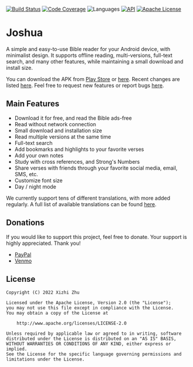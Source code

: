 [![Build Status](https://img.shields.io/github/actions/workflow/status/xizzhu/Joshua/android.yml?branch=master&color=blue)](https://github.com/xizzhu/Joshua/actions)
[![Code Coverage](https://img.shields.io/codecov/c/github/xizzhu/Joshua/master?color=blue)](https://app.codecov.io/gh/xizzhu/Joshua)
![Languages](https://img.shields.io/badge/languages-Kotlin-blue.svg?longCache=true&style=flat)
[![API](https://img.shields.io/badge/API-19%2B-blue.svg?style=flat)](https://www.android.com/versions/kit-kat-4-4/)
[![Apache License](https://img.shields.io/badge/license-Apache%20License%202.0-blue.svg?style=flat)](https://www.apache.org/licenses/LICENSE-2.0)

Joshua
======

A simple and easy-to-use Bible reader for your Android device, with minimalist design. It supports offline reading, multi-versions, full-text search, and many other features, while maintaining a small download and install size.

You can download the APK from [Play Store](https://play.google.com/store/apps/details?id=me.xizzhu.android.joshua) or [here](https://github.com/xizzhu/Joshua/releases). Recent changes are listed [here](docs/CHANGELOG.md). Feel free to request new features or report bugs [here](https://github.com/xizzhu/Joshua/issues).

Main Features
-------------
* Download it for free, and read the Bible ads-free
* Read without network connection
* Small download and installation size
* Read multiple versions at the same time
* Full-text search
* Add bookmarks and highlights to your favorite verses
* Add your own notes
* Study with cross references, and Strong's Numbers
* Share verses with friends through your favorite social media, email, SMS, etc.
* Customize font size
* Day / night mode

We currently support tens of different translations, with more added regularly. A full list of available translations can be found [here](docs/TRANSLATIONS.md).

Donations
---------
If you would like to support this project, feel free to donate. Your support is highly appreciated. Thank you!
* [PayPal](https://paypal.me/xizzhu)
* [Venmo](https://www.venmo.com/u/xizzhu)

License
-------
    Copyright (C) 2022 Xizhi Zhu

    Licensed under the Apache License, Version 2.0 (the "License");
    you may not use this file except in compliance with the License.
    You may obtain a copy of the License at

        http://www.apache.org/licenses/LICENSE-2.0

    Unless required by applicable law or agreed to in writing, software
    distributed under the License is distributed on an "AS IS" BASIS,
    WITHOUT WARRANTIES OR CONDITIONS OF ANY KIND, either express or implied.
    See the License for the specific language governing permissions and
    limitations under the License.
